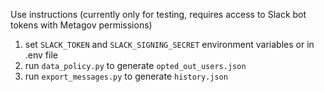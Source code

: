 Use instructions (currently only for testing, requires access to Slack bot tokens with Metagov permissions)

1. set `SLACK_TOKEN` and `SLACK_SIGNING_SECRET` environment variables or in .env file
2. run `data_policy.py` to generate `opted_out_users.json`
3. run `export_messages.py` to generate `history.json`